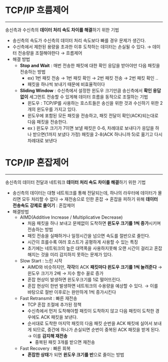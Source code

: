 # TCP/IP 흐름제어

---

송신측과 수신측의 **데이터 처리 속도 차이를 해결**하기 위한 기법

- 송신측의 속도가 수신측의 데이터 처리 속도보다 빠를 경우 문제가 생긴다.
- 수신측에서 제한된 용량을 초과한 이후 도착하는 데이터는 손실될 수 있다. → 데이터 전송량을 조절해야한다 → 흐름제어
- 해결 방법
    - **Stop and Wait** : 매번 전송한 패킷에 대한 확인 응답을 받아야만 다음 패킷을 전송하는 방법
        - ex) 1번 패킷 전송 → 1번 패킷 확인 → 2번 패킷 전송 → 2번 패킷 확인 ..
        - 패킷을 하나씩 보내기 때문에 비효율적이다
    - **Sliding Window** : 수신측에서 설정한 윈도우 크기만큼 송신측에서 **확인 응답없이** 세그먼트 전송할 수 있게해 데이터 흐름을 동적으로 조절하는 기법
        - 윈도우 : TCP/IP를 사용하는 호스트들은 송신을 위한 것과 수신하기 위한 2개의 윈도우를 가지고 있다.
        - 윈도우에 포함된 모든 패킷을 전송하고, 패킷 전달이 확인(ACK)되는대로 다음 패킷을 전송한다.
        - ex ) 윈도우 크기가 7이면 보낼 패킷은 0-6, 차례대로 보내다가 응답을 하나 받으면(1까지 보냈다 가정) 패킷을 2-8(ACK 하나니까 5)로 옮기고 다시 차례대로 보낸다

# TCP/IP 혼잡제어

---

송신측의 데이터 전달과 네트워크 **데이터 처리 속도 차이를 해결**하기 위한 기법 

- 송신측의 데이터는 대형 네트워크를 통해 전달되는데, 하나의 라우터에 데이터가 몰리면 모두 처리할 수 없다 → 재전송으로 인한 혼잡 → 혼잡을 피하기 위해 **데이터 전송속도 강제로 줄이기** : 혼잡제어
- 해결방법
    - AIMD(Additive Increase / Multiplicative Decrease)
        - 처음 패킷을 하나 보내고 문제없이 도착하면 **윈도우 크기를 1씩 증가**시키며 전송하는 방법
        - 패킷 전송을 실패하거나 일정시간을 넘으면 속도를 절반으로 줄인다.
        - 시간이 흐를수록 여러 호스트가 공평하게 사용할 수 있는 특징
        - 초기에는 네트워크의 높은 대역폭을 사용하지못해 오랜 시간이 걸리고 혼잡해지는 것을 미리 감지하지 못하는 문제가 있다.
    - Slow Start : 느린 시작
        - AIMD와 비슷하지만, **각각**의 ACK **패킷마다 윈도우 크기를 1씩 늘려준다** → 윈도우 크기가 2배 → 지수 함수 꼴로 증가
        - 혼잡 현상이 발생하면 윈도우크기를 1로 떨어뜨린다.
        - 혼잡 현상이 한번 발생하면 네트워크의 수용량을 예상할 수 있다. → 이를 바탕으로 절반 이후로는 완만하게 1씩 증가시킨다
    - Fast Retransmit : 빠른 재전송
        - TCP 혼잡 조절에 추가된 정책
        - 수신측에서 먼저 도착해야할 패킷이 도착하지 않고 다음 패킷이 도착한 경우에도 ACK 패킷을 보낸다.
        - 순서대로 도착한 마지막 패킷의 다음 패킷 순번을 ACK 패킷에 실어서 보내게 되므로, 중간에 하나가 손실되면 순번이 중복된 ACK 패킷을 받게 된다. → 이를 **감지해 재전송**
            - 중복된 패킷 3개를 받으면 재전송
    - Fast Recovery : 빠른 회복
        - **혼잡한 상태**가 되면 **윈도우 크기를 반**으로 줄이는 방법
